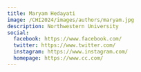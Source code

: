 ```yaml
---
title: Maryam Hedayati
image: /CHI2024/images/authors/maryam.jpg
description: Northwestern University
social:
  facebook: https://www.facebook.com/
  twitter: https://www.twitter.com/
  instagram: https://www.instagram.com/
  homepage: https://www.cc.com/
---
```

